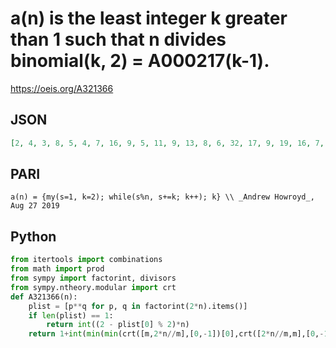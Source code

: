 # a\(n\) is the least integer k greater than 1 such that n divides binomial\(k, 2\) \= A000217\(k\-1\)\.
https://oeis.org/A321366
## JSON
```JSON
[2, 4, 3, 8, 5, 4, 7, 16, 9, 5, 11, 9, 13, 8, 6, 32, 17, 9, 19, 16, 7, 12, 23, 16, 25, 13, 27, 8, 29, 16, 31, 64, 12, 17, 15, 9, 37, 20, 13, 16, 41, 21, 43, 33, 10, 24, 47, 33, 49, 25, 18, 40, 53, 28, 11, 49, 19, 29, 59, 16, 61, 32, 28, 128, 26]
```
## PARI
```PARI
a(n) = {my(s=1, k=2); while(s%n, s+=k; k++); k} \\ _Andrew Howroyd_, Aug 27 2019
```
## Python
```Python
from itertools import combinations
from math import prod
from sympy import factorint, divisors
from sympy.ntheory.modular import crt
def A321366(n):
    plist = [p**q for p, q in factorint(2*n).items()]
    if len(plist) == 1:
        return int((2 - plist[0] % 2)*n)
    return 1+int(min(min(crt([m,2*n//m],[0,-1])[0],crt([2*n//m,m],[0,-1])[0]) for m in (prod(d) for l in range(1,len(plist)//2+1) for d in combinations(plist,l)))) # _Chai Wah Wu_, Jun 03 2021
```
